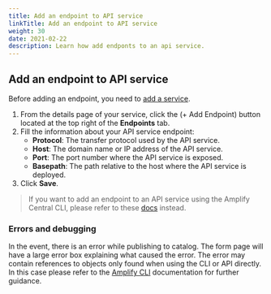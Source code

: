 ```yaml
---
title: Add an endpoint to API service
linkTitle: Add an endpoint to API service
weight: 30
date: 2021-02-22
description: Learn how add endponts to an api service.
---
```


## Add an endpoint to API service

Before adding an endpoint, you need to [add a service](/docs/central/env_gw_mgmt/add_api_service).

1. From the details page of your service, click the (+ Add Endpoint) button located at the top right of the **Endpoints** tab.
2. Fill the information about your API service endpoint:
    * **Protocol**: The transfer protocol used by the API service.
    * **Host**: The domain name or IP address of the API service.
    * **Port**: The port number where the API service is exposed.
    * **Basepath**: The path relative to the host where the API service is deployed.
3. Click **Save**.

> If you want to add an endpoint to an API service using the Amplify Central CLI, please refer to these [docs](/docs/central/cli_central/cli_publish) instead.
  
### Errors and debugging

In the event, there is an error while publishing to catalog. The form page will have a large error box explaining what caused the error. The error may contain references to objects only found when using the CLI or API directly. In this case please refer to the [Amplify CLI](/docs/central/cli_central/cli_publish) documentation for further guidance.
